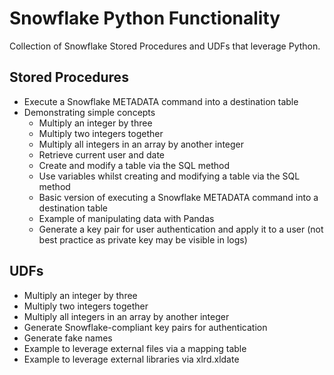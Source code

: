 
# Snowflake Python Functionality

Collection of Snowflake Stored Procedures and UDFs that leverage Python.

## Stored Procedures

- Execute a Snowflake METADATA command into a destination table
- Demonstrating simple concepts
  - Multiply an integer by three
  - Multiply two integers together
  - Multiply all integers in an array by another integer
  - Retrieve current user and date
  - Create and modify a table via the SQL method
  - Use variables whilst creating and modifying a table via the SQL method
  - Basic version of executing a Snowflake METADATA command into a destination table
  - Example of manipulating data with Pandas
  - Generate a key pair for user authentication and apply it to a user (not best practice as private key may be visible in logs)

## UDFs

- Multiply an integer by three
- Multiply two integers together
- Multiply all integers in an array by another integer
- Generate Snowflake-compliant key pairs for authentication
- Generate fake names
- Example to leverage external files via a mapping table
- Example to leverage external libraries via xlrd.xldate
